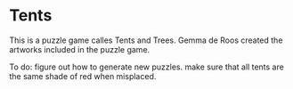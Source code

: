 # Tents

This is a puzzle game calles Tents and Trees. Gemma de Roos created the artworks included in the puzzle game. 

To do:
 figure out how to generate new puzzles.
 make sure that all tents are the same shade of red when misplaced.
